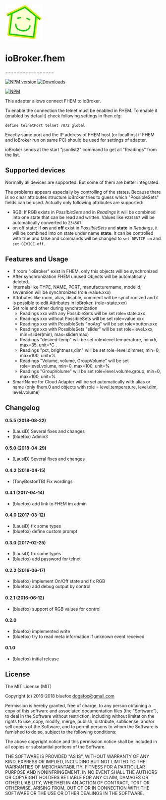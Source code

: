 ![Logo](admin/fhem.png)
# ioBroker.fhem
=================

[![NPM version](http://img.shields.io/npm/v/iobroker.fhem.svg)](https://www.npmjs.com/package/iobroker.fhem)
[![Downloads](https://img.shields.io/npm/dm/iobroker.fhem.svg)](https://www.npmjs.com/package/iobroker.fhem)

[![NPM](https://nodei.co/npm/iobroker.fhem.png?downloads=true)](https://nodei.co/npm/iobroker.fhem/)


This adapter allows connect FHEM to ioBroker.

To enable the connection the telnet must be enabled in FHEM. To enable it (enabled by default) check following settings in fhen.cfg:

```
define telnetPort telnet 7072 global
```

Exactly same port and the IP address of FHEM host (or localhost if FHEM and ioBroker run on same PC) should be used for settings of adapter.

ioBroker sends at the start "jsonlist2" command to get all "Readings" from the list.

## Supported devices
Normally all devices are supported. But some of them are better integrated.

The problems appears especially by controlling of the states.
Because there is no clear attributes structure ioBroker tries to guess which "PossibleSets" fields can be used.
Actually only following attributes are supported:
- RGB: If RGB exists in *PossibleSets* and in *Readings* it will be combined into one state that can be read and written. Values like ```#234567``` will be automatically converted to ```234567```.
- on off state: If **on** and **off** exist in *PossibleSets* and **state** in *Readings*, it will be combined into on state under name **state**. It can be controlled with true and false and commands will be changed to ```set DEVICE on``` and ```set DEVICE off```.

## Features and Usage

* If room "ioBroker" exist in FHEM, only this objects will be synchronized
* After synchronization FHEM unused Objects will be automatically deleted.
* Internals like TYPE, NAME, PORT, manufacturername, modelid, swversion will be synchronized (role=value.xxx)
* Attributes like room, alias, disable, comment will be synchronized and it is possible to edit Attributes in ioBroker. (role=state.xxx)
* Set role and other during synchronization
  * Readings xxx with any PossibleSets will be set role=state.xxx
  * Readings xxx without PossibleSets will be set role=value.xxx
  * Readings xxx with PossibleSets "noArg" will be set role=button.xxx
  * Readings xxx with PossibleSets "slider" will be set role=level.xxx, min=slider(min), max=slider(max)
  * Readings "desired-temp" will be set role=level.temperature, min=5, max=35, unit=°C .
  * Readings "pct, brightness,dim" will be set role=level.dimmer, min=0, max=100, unit=%
  * Readings "Volume, volume, GroupVolume" will be set role=level.volume, min=0, max=100, unit=%
  * Readings "GroupVolume" will be set role=level.volume.group, min=0, max=100, unit=%
* SmartName for Cloud Adapter will be set automatically with alias or name (only fhem.0 and objects with role = level.temperature, level.dim, level.volume)


## Changelog
#### 0.5.5 (2018-08-22)
* (LausiD) Several fixes and changes
* (bluefox) Admin3

#### 0.5.0 (2018-04-29)
* (LausiD) Several fixes and changes

#### 0.4.2 (2018-04-15)
* (TonyBostonTB) Fix wordings

#### 0.4.1 (2017-04-14)
* (bluefox) add link to FHEM im admin

#### 0.4.0 (2017-03-12)
* (LausiD) fix some types
* (bluefox) define custom prompt

#### 0.3.0 (2017-02-25)
 * (LausiD) fix some types
 * (bluefox) add password for telnet

#### 0.2.2 (2016-06-17)
* (bluefox) implement On/Off state and fix RGB
* (bluefox) add debug output by control

#### 0.2.1 (2016-06-12)
* (bluefox) support of RGB values for control

#### 0.2.0
* (bluefox) implemented write
* (bluefox) try to read meta information if unknown event received

#### 0.1.0
* (bluefox) initial release

## License
The MIT License (MIT)

Copyright (c) 2016-2018 bluefox <dogafox@gmail.com>

Permission is hereby granted, free of charge, to any person obtaining a copy
of this software and associated documentation files (the "Software"), to deal
in the Software without restriction, including without limitation the rights
to use, copy, modify, merge, publish, distribute, sublicense, and/or sell
copies of the Software, and to permit persons to whom the Software is
furnished to do so, subject to the following conditions:

The above copyright notice and this permission notice shall be included in
all copies or substantial portions of the Software.

THE SOFTWARE IS PROVIDED "AS IS", WITHOUT WARRANTY OF ANY KIND, EXPRESS OR
IMPLIED, INCLUDING BUT NOT LIMITED TO THE WARRANTIES OF MERCHANTABILITY,
FITNESS FOR A PARTICULAR PURPOSE AND NONINFRINGEMENT. IN NO EVENT SHALL THE
AUTHORS OR COPYRIGHT HOLDERS BE LIABLE FOR ANY CLAIM, DAMAGES OR OTHER
LIABILITY, WHETHER IN AN ACTION OF CONTRACT, TORT OR OTHERWISE, ARISING FROM,
OUT OF OR IN CONNECTION WITH THE SOFTWARE OR THE USE OR OTHER DEALINGS IN
THE SOFTWARE.

